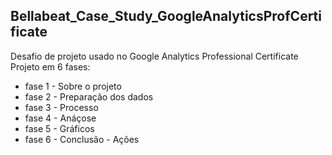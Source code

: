 ## Bellabeat_Case_Study_GoogleAnalyticsProfCertificate
Desafio de projeto usado no Google Analytics Professional Certificate
  Projeto em 6 fases:
- fase 1 - Sobre o projeto
- fase 2 - Preparação dos dados
- fase 3 - Processo
- fase 4 - Anáçose
- fase 5 - Gráficos
- fase 6 - Conclusão - Ações
